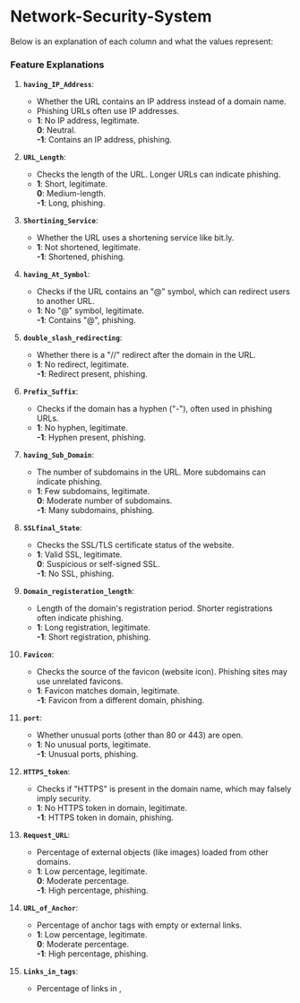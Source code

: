 # Network-Security-System

Below is an explanation of each column and what the values represent:

### Feature Explanations

1. **`having_IP_Address`**:
   - Whether the URL contains an IP address instead of a domain name.
   - Phishing URLs often use IP addresses.
   - **1**: No IP address, legitimate.  
     **0**: Neutral.  
     **-1**: Contains an IP address, phishing.

2. **`URL_Length`**:
   - Checks the length of the URL. Longer URLs can indicate phishing.
   - **1**: Short, legitimate.  
     **0**: Medium-length.  
     **-1**: Long, phishing.

3. **`Shortining_Service`**:
   - Whether the URL uses a shortening service like bit.ly.
   - **1**: Not shortened, legitimate.  
     **-1**: Shortened, phishing.

4. **`having_At_Symbol`**:
   - Checks if the URL contains an "@" symbol, which can redirect users to another URL.
   - **1**: No "@" symbol, legitimate.  
     **-1**: Contains "@", phishing.

5. **`double_slash_redirecting`**:
   - Whether there is a "//" redirect after the domain in the URL.
   - **1**: No redirect, legitimate.  
     **-1**: Redirect present, phishing.

6. **`Prefix_Suffix`**:
   - Checks if the domain has a hyphen ("-"), often used in phishing URLs.
   - **1**: No hyphen, legitimate.  
     **-1**: Hyphen present, phishing.

7. **`having_Sub_Domain`**:
   - The number of subdomains in the URL. More subdomains can indicate phishing.
   - **1**: Few subdomains, legitimate.  
     **0**: Moderate number of subdomains.  
     **-1**: Many subdomains, phishing.

8. **`SSLfinal_State`**:
   - Checks the SSL/TLS certificate status of the website.
   - **1**: Valid SSL, legitimate.  
     **0**: Suspicious or self-signed SSL.  
     **-1**: No SSL, phishing.

9. **`Domain_registeration_length`**:
   - Length of the domain's registration period. Shorter registrations often indicate phishing.
   - **1**: Long registration, legitimate.  
     **-1**: Short registration, phishing.

10. **`Favicon`**:
    - Checks the source of the favicon (website icon). Phishing sites may use unrelated favicons.
    - **1**: Favicon matches domain, legitimate.  
      **-1**: Favicon from a different domain, phishing.

11. **`port`**:
    - Whether unusual ports (other than 80 or 443) are open.
    - **1**: No unusual ports, legitimate.  
      **-1**: Unusual ports, phishing.

12. **`HTTPS_token`**:
    - Checks if "HTTPS" is present in the domain name, which may falsely imply security.
    - **1**: No HTTPS token in domain, legitimate.  
      **-1**: HTTPS token in domain, phishing.

13. **`Request_URL`**:
    - Percentage of external objects (like images) loaded from other domains.
    - **1**: Low percentage, legitimate.  
      **0**: Moderate percentage.  
      **-1**: High percentage, phishing.

14. **`URL_of_Anchor`**:
    - Percentage of anchor tags with empty or external links.
    - **1**: Low percentage, legitimate.  
      **0**: Moderate percentage.  
      **-1**: High percentage, phishing.

15. **`Links_in_tags`**:
    - Percentage of links in <meta>, <script>, or <link> tags.
    - **1**: Low percentage, legitimate.  
      **0**: Moderate percentage.  
      **-1**: High percentage, phishing.

16. **`SFH`** (Server Form Handler):
    - Checks the action attribute of form tags to see if it’s empty or points to a different domain.
    - **1**: Legitimate action.  
      **0**: Suspicious.  
      **-1**: Phishing.

17. **`Submitting_to_email`**:
    - Checks if forms on the website directly send data to email addresses.
    - **1**: No, legitimate.  
      **-1**: Yes, phishing.

18. **`Abnormal_URL`**:
    - Whether the URL structure matches typical patterns for the domain.
    - **1**: Normal structure, legitimate.  
      **-1**: Abnormal structure, phishing.

19. **`Redirect`**:
    - Number of redirections the URL performs.
    - **1**: Few or none, legitimate.  
      **-1**: Many redirects, phishing.

20. **`on_mouseover`**:
    - Checks for changes in status bar content when hovering over elements.
    - **1**: No changes, legitimate.  
      **-1**: Changes present, phishing.

21. **`RightClick`**:
    - Whether right-click functionality is disabled on the website.
    - **1**: Not disabled, legitimate.  
      **-1**: Disabled, phishing.

22. **`popUpWidnow`**:
    - Checks for pop-up windows triggered by the website.
    - **1**: No pop-ups, legitimate.  
      **-1**: Pop-ups present, phishing.

23. **`Iframe`**:
    - Checks for the presence of hidden iframes.
    - **1**: No hidden iframes, legitimate.  
      **-1**: Hidden iframes present, phishing.

24. **`age_of_domain`**:
    - Age of the domain in months. Older domains are usually more trustworthy.
    - **1**: Old, legitimate.  
      **-1**: New, phishing.

25. **`DNSRecord`**:
    - Checks if DNS records exist for the domain.
    - **1**: Records exist, legitimate.  
      **-1**: No records, phishing.

26. **`web_traffic`**:
    - Traffic rank of the website. Lower rank indicates more traffic.
    - **1**: High traffic, legitimate.  
      **0**: Moderate traffic.  
      **-1**: Low traffic, phishing.

27. **`Page_Rank`**:
    - Google PageRank score of the website.
    - **1**: High PageRank, legitimate.  
      **-1**: Low PageRank, phishing.

28. **`Google_Index`**:
    - Checks if the website is indexed by Google.
    - **1**: Indexed, legitimate.  
      **-1**: Not indexed, phishing.

29. **`Links_pointing_to_page`**:
    - Number of backlinks pointing to the website.
    - **1**: Many links, legitimate.  
      **0**: Moderate number of links.  
      **-1**: Few links, phishing.

30. **`Statistical_report`**:
    - Checks if the website is flagged by statistical or threat analysis tools.
    - **1**: Not flagged, legitimate.  
      **-1**: Flagged, phishing.

31. **`Result`**:
    - The target variable indicating whether the URL is phishing.
    - **1**: Legitimate.  
      **-1**: Phishing.